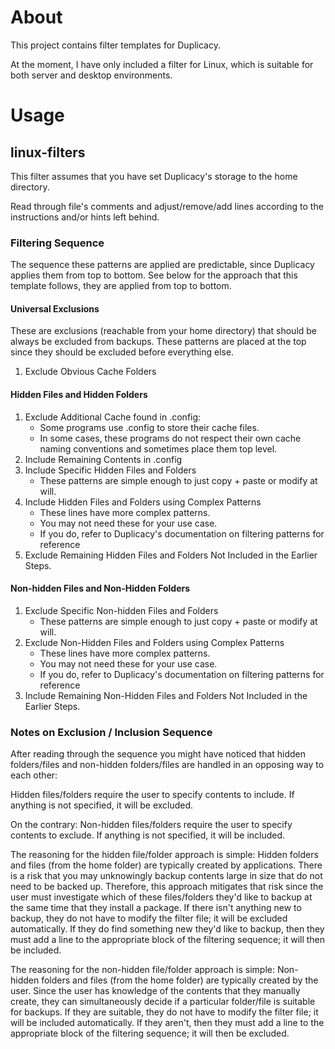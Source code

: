 
# About
This project contains filter templates for Duplicacy.

At the moment, I have only included a filter for Linux, which is suitable for both server and desktop environments.

# Usage


## linux-filters
This filter assumes that you have set Duplicacy's storage to the home directory.

Read through file's comments and adjust/remove/add lines according to the instructions and/or hints left behind.

### Filtering Sequence

The sequence these patterns are applied are predictable, since Duplicacy applies them from top to bottom. See below for the approach that this template follows, they are applied from top to bottom.


#### Universal Exclusions

These are exclusions (reachable from your home directory) that should be always be excluded from backups. These patterns are placed at the top since they should be excluded before everything else.

1. Exclude Obvious Cache Folders


#### Hidden Files and Hidden Folders

1. Exclude Additional Cache found in .config:
    - Some programs use .config to store their cache files.
    - In some cases, these programs do not respect their own cache naming conventions and sometimes place them top level.
2. Include Remaining Contents in .config
3. Include Specific Hidden Files and Folders
    - These patterns are simple enough to just copy + paste or modify at will.
4. Include Hidden Files and Folders using Complex Patterns
    - These lines have more complex patterns.
    - You may not need these for your use case.
    - If you do, refer to Duplicacy's documentation on filtering patterns for reference
5. Exclude Remaining Hidden Files and Folders Not Included in the Earlier Steps.

#### Non-hidden Files and Non-Hidden Folders

1. Exclude Specific Non-hidden Files and Folders
    - These patterns are simple enough to just copy + paste or modify at will.
2. Exclude Non-Hidden Files and Folders using Complex Patterns
    - These lines have more complex patterns.
    - You may not need these for your use case.
    - If you do, refer to Duplicacy's documentation on filtering patterns for reference
3. Include Remaining Non-Hidden Files and Folders Not Included in the Earlier Steps.

### Notes on Exclusion / Inclusion Sequence

After reading through the sequence you might have noticed that hidden folders/files and non-hidden folders/files are handled in an opposing way to each other:

Hidden files/folders require the user to specify contents to include. If anything is not specified, it will be excluded.

On the contrary: Non-hidden files/folders require the user to specify contents to exclude. If anything is not specified, it will be included.


The reasoning for the hidden file/folder approach is simple:
Hidden folders and files (from the home folder) are typically created by applications. There is a risk that you may unknowingly backup contents large in size that do not need to be backed up. Therefore, this approach mitigates that risk since the user must investigate which of these files/folders they'd like to backup at the same time that they install a package. If there isn't anything new to backup, they do not have to modify the filter file; it will be excluded automatically. If they do find something new they'd like to backup, then they must add a line to the appropriate block of the filtering sequence; it will then be included.

The reasoning for the non-hidden file/folder approach is simple:
Non-hidden folders and files (from the home folder) are typically created by the user. Since the user has knowledge of the contents that they manually create, they can simultaneously decide if a particular folder/file is suitable for backups. If they are suitable, they do not have to modify the filter file; it will be included automatically. If they aren't, then they must add a line to the appropriate block of the filtering sequence; it will then be excluded.
